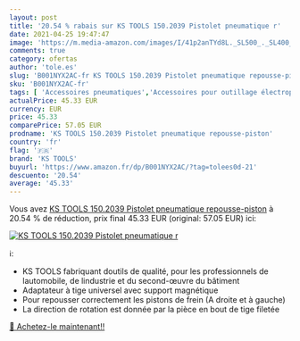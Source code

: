 ```yaml
---
layout: post
title: '20.54 % rabais sur KS TOOLS 150.2039 Pistolet pneumatique r'
date: 2021-04-25 19:47:47
image: 'https://m.media-amazon.com/images/I/41p2anTYd8L._SL500_._SL400_.jpg'
comments: true
category: ofertas
author: 'tole.es'
slug: 'B001NYX2AC-fr KS TOOLS 150.2039 Pistolet pneumatique repousse-piston'
sku: 'B001NYX2AC-fr'
tags: [ 'Accessoires pneumatiques','Accessoires pour outillage électroportatif','Bricolage','Outillage à main et électroportatif','Pistolets de soufflage pneumatique','ks tools', ]
actualPrice: 45.33 EUR
currency: EUR
price: 45.33
comparePrice: 57.05 EUR
prodname: 'KS TOOLS 150.2039 Pistolet pneumatique repousse-piston'
country: 'fr'
flag: '🇫🇷'
brand: 'KS TOOLS'
buyurl: 'https://www.amazon.fr/dp/B001NYX2AC/?tag=tolees0d-21'
descuento: '20.54'
average: '45.33'
---
```


Vous avez [KS TOOLS 150.2039 Pistolet pneumatique repousse-piston](https://www.amazon.fr/dp/B001NYX2AC/?tag=tolees0d-21)  à  20.54 % de réduction, prix final  45.33 EUR (original: 57.05 EUR) ici:

[![KS TOOLS 150.2039 Pistolet pneumatique r](https://m.media-amazon.com/images/I/41p2anTYd8L._SL500_._SL400_.jpg)](https://www.amazon.fr/dp/B001NYX2AC/?tag=tolees0d-21)

ℹ️:

- KS TOOLS fabriquant doutils de qualité, pour les professionnels de lautomobile, de lindustrie et du second-œuvre du bâtiment
- Adaptateur à tige universel avec support magnétique
- Pour repousser correctement les pistons de frein (A droite et à gauche)
- La direction de rotation est donnée par la pièce en bout de tige filetée

[🛒 Achetez-le maintenant!!](https://www.amazon.fr/dp/B001NYX2AC/?tag=tolees0d-21)
